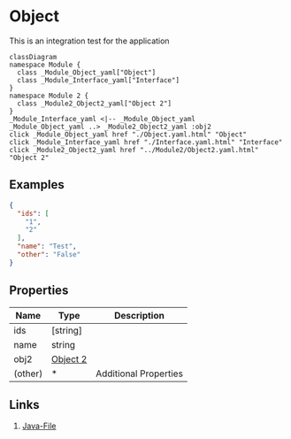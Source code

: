 # Object
This is an integration test for the application
```mermaid
classDiagram
namespace Module {
  class _Module_Object_yaml["Object"]
  class _Module_Interface_yaml["Interface"]
}
namespace Module 2 {
  class _Module2_Object2_yaml["Object 2"]
}
_Module_Interface_yaml <|-- _Module_Object_yaml 
_Module_Object_yaml ..> _Module2_Object2_yaml :obj2
click _Module_Object_yaml href "./Object.yaml.html" "Object"
click _Module_Interface_yaml href "./Interface.yaml.html" "Interface"
click _Module2_Object2_yaml href "../Module2/Object2.yaml.html" "Object 2"
```

## Examples
```json
{
  "ids": [
    "1",
    "2"
  ],
  "name": "Test",
  "other": "False"
}
```



## Properties
| Name | Type | Description |
|------|------|-------------|
| ids | [string] |  |
| name | string |  |
| obj2 | [Object 2](../Module2/Object2.yaml.md) |  |
| (other) | * | Additional Properties |



## Links
1. [Java-File](./java/Object.java)
